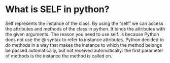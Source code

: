 # What is SELF in python?
Self represents the instance of the class. By using the “self”  we can access the attributes and methods of the class in python. It binds the attributes with the given arguments.
The reason you need to use self. is because Python does not use the @ syntax to refer to instance attributes. Python decided to do methods in a way that makes the instance to which the method belongs be passed automatically, but not received automatically: the first parameter of methods is the instance the method is called on.
